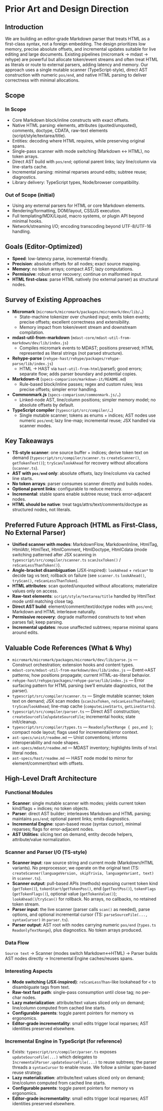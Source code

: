 # Prior Art and Design Direction

## Introduction
We are building an editor-grade Markdown parser that treats HTML as a first-class syntax, not a foreign embedding. The design prioritizes low memory, precise absolute offsets, and incremental updates suitable for live editing and large documents. Existing pipelines (micromark → mdast → rehype) are powerful but allocate token/event streams and often treat HTML as literals or route to external parsers, adding latency and memory. Our approach uses a single mutable scanner (TypeScript-style), direct AST construction with numeric `pos/end`, and native HTML parsing to deliver correctness with minimal allocations.

## Scope
### In Scope
- Core Markdown block/inline constructs with exact offsets.
- Native HTML parsing: elements, attributes (quoted/unquoted), comments, doctype, CDATA, raw-text elements (script/style/textarea/title).
- Entities: decoding where HTML requires, while preserving original spans.
- Single-pass scanner with mode switching (Markdown ↔ HTML), no token arrays.
- Direct AST build with `pos/end`; optional parent links; lazy line/column via line-starts cache.
- Incremental parsing: minimal reparses around edits; subtree reuse; diagnostics.
- Library delivery: TypeScript types, Node/browser compatibility.

### Out of Scope (initial)
- Using any external parsers for HTML or core Markdown elements.
- Rendering/formatting, DOM/layout, CSS/JS execution.
- Full templating/MDX/Liquid, macro systems, or plugin API beyond minimal hooks.
- Network/streaming I/O; encoding transcoding beyond UTF-8/UTF-16 handling.

## Goals (Editor-Optimized)
- **Speed**: low-latency parse, incremental-friendly.
- **Precision**: absolute offsets for all nodes; exact source mapping.
- **Memory**: no token arrays; compact AST; lazy computations.
- **Permissive**: robust error recovery; continue on malformed input.
- **HTML first-class**: parse HTML natively (no external parser) as structural nodes.

## Survey of Existing Approaches
- **Micromark** (`micromark/micromark/packages/micromark/dev/lib/…`)
  - State-machine tokenizer over chunked input; emits token events; precise offsets; excellent correctness and extensibility.
  - Memory impact from token/event stream and downstream compilation.
- **mdast-util-from-markdown** (`mdast-core/mdast-util-from-markdown/dev/lib/index.js`)
  - Compiles micromark events to MDAST; positions preserved; HTML represented as literal strings (not parsed structure).
- **Rehype-parse** (`rehype-hast/rehype/packages/rehype-parse/lib/index.js`)
  - HTML → HAST via `hast-util-from-html`/parse5; good errors; separate flow; adds parser boundary and potential copies.
- **Markdown-it** (`specs-comparison/markdown-it/README.md`)
  - Rule-based block/inline passes; regex and custom rules; less precise offsets; simpler error handling.
- **Commonmark.js** (`specs-comparison/commonmark.js/…`)
  - Linked-node AST, line/column positions; simpler memory model; no absolute offsets by default.
- **TypeScript compiler** (`typescript/src/compiler/…`)
  - Single mutable scanner; tokens as enums + indices; AST nodes use numeric `pos/end`; lazy line-map; incremental reuse; JSX handled via scanner modes.

## Key Takeaways
- **TS-style scanner**: one source buffer + indices; derive token text on demand (`typescript/src/compiler/scanner.ts` `createScanner()`, `getTokenText()`); `tryScan`/`lookAhead` for recovery without allocations (`scanner.ts`).
- **AST with `pos/end` only**: absolute offsets, lazy line/column via cached line starts.
- **No token arrays**: parser consumes scanner directly and builds nodes.
- **Optional parent links**: configurable to reduce memory.
- **Incremental**: stable spans enable subtree reuse; track error-adjacent nodes.
- **HTML should be native**: treat tags/attrs/text/comments/doctype as structured nodes, not literals.

## Preferred Future Approach (HTML as First-Class, No External Parser)
- **Unified scanner with modes**: MarkdownFlow, MarkdownInline, HtmlTag, HtmlAttr, HtmlText, HtmlComment, HtmlDoctype, HtmlCdata (mode switching patterned after JSX scanning in `typescript/src/compiler/scanner.ts` `scanJsxToken()` / `reScanLessThanToken()`).
- **Angle-bracket disambiguation** (JSX-inspired): `lookAhead` + `reScan*` to decide tag vs text; rollback on failure (see `scanner.ts` `lookAhead()`, `tryScan()`, `reScanLessThanToken`).
- **HTML attributes**: scan quoted/unquoted without allocations; materialize values only on access.
- **Raw-text elements**: `script/style/textarea/title` handled by HtmlText mode until matching close tag.
- **Direct AST build**: element/comment/text/doctype nodes with `pos/end`; Markdown and HTML interleave naturally.
- **Permissive recovery**: degrade malformed constructs to text when parses fail; keep parsing.
- **Incremental updates**: reuse unaffected subtrees; reparse minimal spans around edits.

## Valuable Code References (What & Why)
- `micromark/micromark/packages/micromark/dev/lib/parse.js` — Construct orchestration; extension hooks and content types.
- `mdast-core/mdast-util-from-markdown/dev/lib/index.js` — Event→AST patterns; how positions propagate; current HTML-as-literal behavior.
- `rehype-hast/rehype/packages/rehype-parse/lib/index.js` — Error surfacing pattern for HTML parsing (we’ll emulate diagnostics, not the parser).
- `typescript/src/compiler/scanner.ts` — Single mutable scanner; token text on demand; JSX scan modes (`scanJsxToken`, `reScanLessThanToken`); `tryScan`/`lookAhead`; line-map cache (`computeLineStarts`, `getLineStarts`).
- `typescript/src/compiler/parser.ts` — Direct AST construction; `createSourceFile`/`updateSourceFile`; incremental hooks; state init/cleanup.
- `typescript/src/compiler/types.ts` — `ReadonlyTextRange { pos,end }`; compact node layout; flags used for incremental/error context.
- `ast-specs/unist/readme.md` — Unist conventions; informs interoperability and node shapes.
- `ast-specs/mdast/readme.md` — MDAST inventory; highlights limits of `html` literal nodes.
- `ast-specs/hast/readme.md` — HAST node model to mirror for element/comment/text with offsets.

## High-Level Draft Architecture

### Functional Modules
- **Scanner**: single mutable scanner with modes; yields current token kind/flags + indices; no token objects.
- **Parser**: direct AST builder; interleaves Markdown and HTML parsing; maintains `pos/end`; optional parent links; emits diagnostics.
- **Incremental Engine**: span-based reuse (syntax cursor), minimal reparses; flags for error-adjacent nodes.
- **AST Utilities**: slicing text on demand, entity decode helpers, attribute/value normalization.

### Scanner and Parser I/O (TS-style)
- **Scanner input**: raw source string and current mode (Markdown/HTML variants). No preprocessor; we operate on the original text (TS: `createScanner(languageVersion, skipTrivia, languageVariant, text)` in `scanner.ts`).
- **Scanner output**: pull-based APIs (methods) exposing current token kind (`getToken()`), `tokenStart`/`getTokenPos()`, end (`getTextPos()`), `tokenFlags` (`getTokenFlags()`), optional value (`getTokenValue()`); `lookAhead()`/`tryScan()` for rollback. No arrays, no callbacks, no retained token stream.
- **Parser input**: the live scanner (parser calls `scan()` as needed), parse options, and optional incremental cursor (TS: `parseSourceFile(..., syntaxCursor)` in `parser.ts`).
- **Parser output**: AST root with nodes carrying numeric `pos/end` (`types.ts` `ReadonlyTextRange`), plus diagnostics. No token arrays produced.

### Data Flow
`Source text` → Scanner (modes switch Markdown↔HTML) → Parser builds AST nodes directly → Incremental Engine caches/reuses spans.

### Interesting Aspects
- **Mode switching (JSX-inspired)**: `reScanLessThan`-like lookahead for `<` to disambiguate tags from text.
- **Raw-text fast path**: single-pass consumption until close tag; no per-char nodes.
- **Lazy materialization**: attribute/text values sliced only on demand; line/column computed from cached line starts.
- **Configurable parents**: toggle parent pointers for memory vs ergonomics.
- **Editor-grade incrementality**: small edits trigger local reparses; AST identities preserved elsewhere.

### Incremental Engine in TypeScript (for reference)
- Exists: `typescript/src/compiler/parser.ts` exposes `updateSourceFile(...)` which delegates to `IncrementalParser.updateSourceFile(...)` to reuse subtrees; the parser threads a `syntaxCursor` to enable reuse. We follow a similar span-based reuse strategy.
- **Lazy materialization**: attribute/text values sliced only on demand; line/column computed from cached line starts.
- **Configurable parents**: toggle parent pointers for memory vs ergonomics.
- **Editor-grade incrementality**: small edits trigger local reparses; AST identities preserved elsewhere.